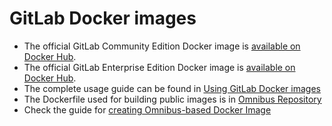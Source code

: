 # GitLab Docker images

* The official GitLab Community Edition Docker image is [available on Docker Hub](https://hub.docker.com/r/gitlab/gitlab-ce/).
* The official GitLab Enterprise Edition Docker image is [available on Docker Hub](https://hub.docker.com/r/gitlab/gitlab-ee/).
* The complete usage guide can be found in [Using GitLab Docker images](https://docs.gitlab.com/omnibus/docker/)
* The Dockerfile used for building public images is in [Omnibus Repository](https://gitlab.com/gitlab-org/omnibus-gitlab/tree/master/docker)
* Check the guide for [creating Omnibus-based Docker Image](https://docs.gitlab.com/omnibus/build/README.html#build-docker-image)
